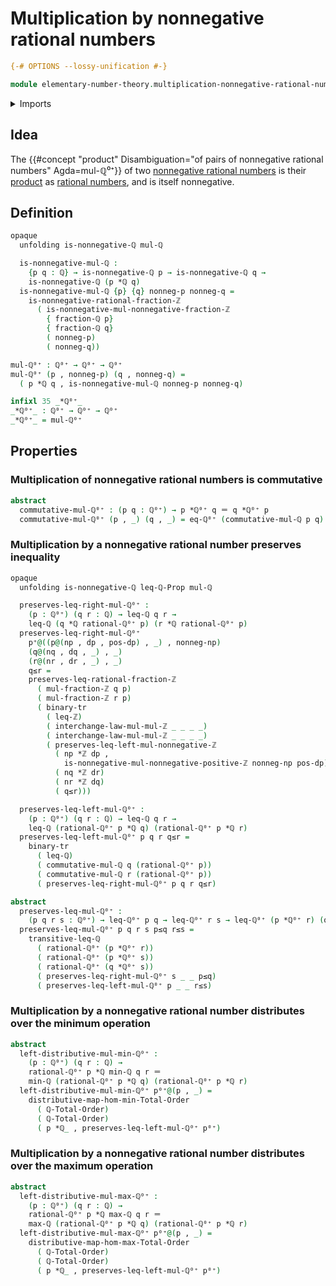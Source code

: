 # Multiplication by nonnegative rational numbers

```agda
{-# OPTIONS --lossy-unification #-}

module elementary-number-theory.multiplication-nonnegative-rational-numbers where
```

<details><summary>Imports</summary>

```agda
open import elementary-number-theory.decidable-total-order-rational-numbers
open import elementary-number-theory.inequality-integers
open import elementary-number-theory.inequality-nonnegative-rational-numbers
open import elementary-number-theory.inequality-rational-numbers
open import elementary-number-theory.maximum-rational-numbers
open import elementary-number-theory.minimum-rational-numbers
open import elementary-number-theory.multiplication-integer-fractions
open import elementary-number-theory.multiplication-integers
open import elementary-number-theory.multiplication-positive-and-negative-integers
open import elementary-number-theory.multiplication-rational-numbers
open import elementary-number-theory.nonnegative-integer-fractions
open import elementary-number-theory.nonnegative-rational-numbers
open import elementary-number-theory.rational-numbers

open import foundation.binary-transport
open import foundation.dependent-pair-types
open import foundation.identity-types

open import order-theory.order-preserving-maps-total-orders
```

</details>

## Idea

The
{{#concept "product" Disambiguation="of pairs of nonnegative rational numbers" Agda=mul-ℚ⁰⁺}}
of two
[nonnegative rational numbers](elementary-number-theory.nonnegative-rational-numbers.md)
is their [product](elementary-number-theory.multiplication-rational-numbers.md)
as [rational numbers](elementary-number-theory.rational-numbers.md), and is
itself nonnegative.

## Definition

```agda
opaque
  unfolding is-nonnegative-ℚ mul-ℚ

  is-nonnegative-mul-ℚ :
    {p q : ℚ} → is-nonnegative-ℚ p → is-nonnegative-ℚ q →
    is-nonnegative-ℚ (p *ℚ q)
  is-nonnegative-mul-ℚ {p} {q} nonneg-p nonneg-q =
    is-nonnegative-rational-fraction-ℤ
      ( is-nonnegative-mul-nonnegative-fraction-ℤ
        { fraction-ℚ p}
        { fraction-ℚ q}
        ( nonneg-p)
        ( nonneg-q))

mul-ℚ⁰⁺ : ℚ⁰⁺ → ℚ⁰⁺ → ℚ⁰⁺
mul-ℚ⁰⁺ (p , nonneg-p) (q , nonneg-q) =
  ( p *ℚ q , is-nonnegative-mul-ℚ nonneg-p nonneg-q)

infixl 35 _*ℚ⁰⁺_
_*ℚ⁰⁺_ : ℚ⁰⁺ → ℚ⁰⁺ → ℚ⁰⁺
_*ℚ⁰⁺_ = mul-ℚ⁰⁺
```

## Properties

### Multiplication of nonnegative rational numbers is commutative

```agda
abstract
  commutative-mul-ℚ⁰⁺ : (p q : ℚ⁰⁺) → p *ℚ⁰⁺ q ＝ q *ℚ⁰⁺ p
  commutative-mul-ℚ⁰⁺ (p , _) (q , _) = eq-ℚ⁰⁺ (commutative-mul-ℚ p q)
```

### Multiplication by a nonnegative rational number preserves inequality

```agda
opaque
  unfolding is-nonnegative-ℚ leq-ℚ-Prop mul-ℚ

  preserves-leq-right-mul-ℚ⁰⁺ :
    (p : ℚ⁰⁺) (q r : ℚ) → leq-ℚ q r →
    leq-ℚ (q *ℚ rational-ℚ⁰⁺ p) (r *ℚ rational-ℚ⁰⁺ p)
  preserves-leq-right-mul-ℚ⁰⁺
    p⁺@((p@(np , dp , pos-dp) , _) , nonneg-np)
    (q@(nq , dq , _) , _)
    (r@(nr , dr , _) , _)
    q≤r =
    preserves-leq-rational-fraction-ℤ
      ( mul-fraction-ℤ q p)
      ( mul-fraction-ℤ r p)
      ( binary-tr
        ( leq-ℤ)
        ( interchange-law-mul-mul-ℤ _ _ _ _)
        ( interchange-law-mul-mul-ℤ _ _ _ _)
        ( preserves-leq-left-mul-nonnegative-ℤ
          ( np *ℤ dp ,
            is-nonnegative-mul-nonnegative-positive-ℤ nonneg-np pos-dp)
          ( nq *ℤ dr)
          ( nr *ℤ dq)
          ( q≤r)))

  preserves-leq-left-mul-ℚ⁰⁺ :
    (p : ℚ⁰⁺) (q r : ℚ) → leq-ℚ q r →
    leq-ℚ (rational-ℚ⁰⁺ p *ℚ q) (rational-ℚ⁰⁺ p *ℚ r)
  preserves-leq-left-mul-ℚ⁰⁺ p q r q≤r =
    binary-tr
      ( leq-ℚ)
      ( commutative-mul-ℚ q (rational-ℚ⁰⁺ p))
      ( commutative-mul-ℚ r (rational-ℚ⁰⁺ p))
      ( preserves-leq-right-mul-ℚ⁰⁺ p q r q≤r)

abstract
  preserves-leq-mul-ℚ⁰⁺ :
    (p q r s : ℚ⁰⁺) → leq-ℚ⁰⁺ p q → leq-ℚ⁰⁺ r s → leq-ℚ⁰⁺ (p *ℚ⁰⁺ r) (q *ℚ⁰⁺ s)
  preserves-leq-mul-ℚ⁰⁺ p q r s p≤q r≤s =
    transitive-leq-ℚ
      ( rational-ℚ⁰⁺ (p *ℚ⁰⁺ r))
      ( rational-ℚ⁰⁺ (p *ℚ⁰⁺ s))
      ( rational-ℚ⁰⁺ (q *ℚ⁰⁺ s))
      ( preserves-leq-right-mul-ℚ⁰⁺ s _ _ p≤q)
      ( preserves-leq-left-mul-ℚ⁰⁺ p _ _ r≤s)
```

### Multiplication by a nonnegative rational number distributes over the minimum operation

```agda
abstract
  left-distributive-mul-min-ℚ⁰⁺ :
    (p : ℚ⁰⁺) (q r : ℚ) →
    rational-ℚ⁰⁺ p *ℚ min-ℚ q r ＝
    min-ℚ (rational-ℚ⁰⁺ p *ℚ q) (rational-ℚ⁰⁺ p *ℚ r)
  left-distributive-mul-min-ℚ⁰⁺ p⁰⁺@(p , _) =
    distributive-map-hom-min-Total-Order
      ( ℚ-Total-Order)
      ( ℚ-Total-Order)
      ( p *ℚ_ , preserves-leq-left-mul-ℚ⁰⁺ p⁰⁺)
```

### Multiplication by a nonnegative rational number distributes over the maximum operation

```agda
abstract
  left-distributive-mul-max-ℚ⁰⁺ :
    (p : ℚ⁰⁺) (q r : ℚ) →
    rational-ℚ⁰⁺ p *ℚ max-ℚ q r ＝
    max-ℚ (rational-ℚ⁰⁺ p *ℚ q) (rational-ℚ⁰⁺ p *ℚ r)
  left-distributive-mul-max-ℚ⁰⁺ p⁰⁺@(p , _) =
    distributive-map-hom-max-Total-Order
      ( ℚ-Total-Order)
      ( ℚ-Total-Order)
      ( p *ℚ_ , preserves-leq-left-mul-ℚ⁰⁺ p⁰⁺)
```
